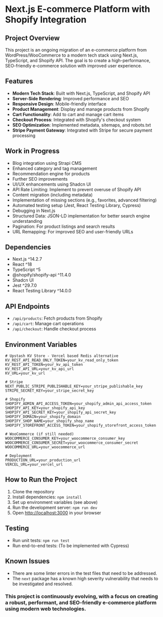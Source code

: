 # Next.js E-commerce Platform with Shopify Integration

## Project Overview
This project is an ongoing migration of an e-commerce platform from WordPress/WooCommerce to a modern tech stack using Next.js, TypeScript, and Shopify API. The goal is to create a high-performance, SEO-friendly e-commerce solution with improved user experience.

## Features
- **Modern Tech Stack**: Built with Next.js, TypeScript, and Shopify API
- **Server-Side Rendering**: Improved performance and SEO
- **Responsive Design**: Mobile-friendly interface
- **Product Management**: Display and manage products from Shopify
- **Cart Functionality**: Add to cart and manage cart items
- **Checkout Process**: Integrated with Shopify's checkout system
- **SEO Optimization**: Implemented metadata, sitemaps, and robots.txt
- **Stripe Payment Gateway**: Integrated with Stripe for secure payment processing

## Work in Progress
- Blog integration using Strapi CMS
- Enhanced category and tag management
- Recommendation engine for products
- Further SEO improvements
- UI/UX enhancements using Shadcn UI
- API Rate Limiting: Implement to prevent overuse of Shopify API
- Content migration (including metadata)
- Implementation of missing sections (e.g., favorites, advanced filtering)
- Automated testing setup (Jest, React Testing Library, Cypress)
- Debugging in Next.js
- Structured Data: JSON-LD implementation for better search engine understanding
- Pagination: For product listings and search results
- URL Remapping: For improved SEO and user-friendly URLs

## Dependencies
- Next.js ^14.2.7
- React ^18
- TypeScript ^5
- @shopify/shopify-api ^11.4.0
- Shadcn UI
- Jest ^29.7.0 
- React Testing Library ^14.0.0

## API Endpoints
- `/api/products`: Fetch products from Shopify
- `/api/cart`: Manage cart operations
- `/api/checkout`: Handle checkout process

## Environment Variables
```
# Upstash KV Store - Vercel based Redis alternative
KV_REST_API_READ_ONLY_TOKEN=your_kv_read_only_token
KV_REST_API_TOKEN=your_kv_api_token
KV_REST_API_URL=your_kv_api_url
KV_URL=your_kv_url

# Stripe
NEXT_PUBLIC_STRIPE_PUBLISHABLE_KEY=your_stripe_publishable_key
STRIPE_SECRET_KEY=your_stripe_secret_key

# Shopify
SHOPIFY_ADMIN_API_ACCESS_TOKEN=your_shopify_admin_api_access_token
SHOPIFY_API_KEY=your_shopify_api_key
SHOPIFY_API_SECRET_KEY=your_shopify_api_secret_key
SHOPIFY_DOMAIN=your_shopify_domain
SHOPIFY_SHOP_NAME=your_shopify_shop_name
SHOPIFY_STOREFRONT_ACCESS_TOKEN=your_shopify_storefront_access_token

# WooCommerce (if still needed)
WOOCOMMERCE_CONSUMER_KEY=your_woocommerce_consumer_key
WOOCOMMERCE_CONSUMER_SECRET=your_woocommerce_consumer_secret
WOOCOMMERCE_URL=your_woocommerce_url

# Deployment
PRODUCTION_URL=your_production_url
VERCEL_URL=your_vercel_url
```

## How to Run the Project
1. Clone the repository
2. Install dependencies: `npm install`
3. Set up environment variables (see above)
4. Run the development server: `npm run dev`
5. Open [http://localhost:3000](http://localhost:3000) in your browser

## Testing
- Run unit tests: `npm run test`
- Run end-to-end tests: (To be implemented with Cypress)

## Known Issues
- There are some linter errors in the test files that need to be addressed.
- The `next` package has a known high severity vulnerability that needs to be investigated and resolved.

### This project is continuously evolving, with a focus on creating a robust, performant, and SEO-friendly e-commerce platform using modern web technologies.
